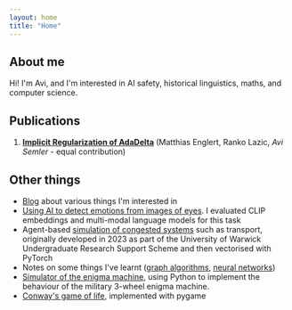 ```yaml
---
layout: home
title: "Home"
---
```


## About me

Hi! I'm Avi, and I'm interested in AI safety, historical linguistics, maths, and computer science.

## Publications
1. **[Implicit Regularization of AdaDelta](https://openreview.net/pdf?id=nm40lbbwoR)** (Matthias Englert, Ranko Lazic, *Avi Semler* - equal contribution)

## Other things
 - [Blog](https://manateeofmanatees.substack.com/) about various things I'm interested in
 - [Using AI to detect emotions from images of eyes](https://substack.com/@manateeofmanatees/p-145666394). I evaluated CLIP embeddings and multi-modal language models for this task
 - Agent-based [simulation of congested systems](https://github.com/avisemler/vectorised_q_learning) such as transport, originally developed in 2023 as part of the University of Warwick Undergraduate Research Support Scheme and then vectorised with PyTorch
 - Notes on some things I've learnt ([graph algorithms](/files/graphtheory.pdf), [neural networks](/nnnotes/))
 - [Simulator of the enigma machine](https://github.com/avisemler/enigma_simulator), using Python to implement the behaviour of the military 3-wheel enigma machine.
 - [Conway's game of life](https://github.com/avisemler/game_of_life), implemented with pygame


